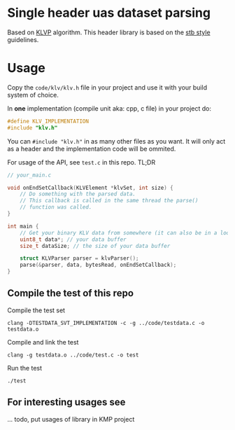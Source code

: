 # Single header uas dataset parsing

Based on [KLVP](https://github.com/jimcavoy/klvp/tree/main) algorithm.
This header library is based on the [stb style](https://github.com/nothings/stb/blob/master/docs/stb_howto.txt) guidelines. 

# Usage
Copy the `code/klv/klv.h` file in your project and use it with your build system of choice.

In **one** implementation (compile unit aka: cpp, c file) in your project do:
```C
#define KLV_IMPLEMENTATION
#include "klv.h"
```

You can `#include "klv.h"` in as many other files as you want. It will only act as a header and the implementation code will be ommited.

For usage of the API, see `test.c` in this repo. TL;DR
```C
// your_main.c

void onEndSetCallback(KLVElement *klvSet, int size) {
    // Do something with the parsed data.
    // This callback is called in the same thread the parse()
    // function was called. 
}

int main {
    // Get your binary KLV data from somewhere (it can also be in a loop)
    uint8_t data*; // your data buffer
    size_t dataSize; // the size of your data buffer

    struct KLVParser parser = klvParser();
    parse(&parser, data, bytesRead, onEndSetCallback);
}
```

## Compile the test of this repo 
Compile the test set 

`clang -DTESTDATA_SVT_IMPLEMENTATION -c -g ../code/testdata.c -o testdata.o`

Compile and link the test

`clang -g testdata.o ../code/test.c -o test`

Run the test 

`./test`

## For interesting usages see
... todo, put usages of library in KMP project